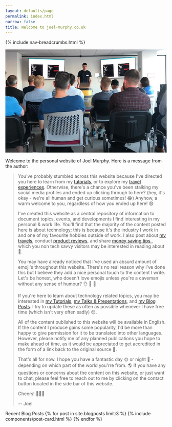 ```yaml
---
layout: defaults/page
permalink: index.html
narrow: false
title: Welcome to joel-murphy.co.uk
---
```


{% include nav-breadcrumbs.html %}
          
<div class="card mb-3">
    <img class="card-img-top" src="static/img/joel-cloud-native-wales.jpg" title="Joel at Cloud Native Wales meetup in Cardiff" alt="Joel and Regan night out in Cardiff" />
</div>

Welcome to the personal website of Joel Murphy. Here is a message from the author:

> You've probably stumbled across this website because I've directed you here to learn from my [tutorials](/tutorials), or to explore my [travel experiences](/travel.html). Otherwise, there's a chance you've been stalking my social media profiles and ended up clicking through to here? (hey, it's okay - we're all human and get curious sometimes! 😂) Anyhow, a warm welcome to you, regardless of how you ended up here! 😄
>
> I've created this website as a central repository of information to document topics, events, and developments I find interesting in my personal & work life. You'll find that the majority of the content posted here is about technology; this is because it's the industry I work in and one of my favourite hobbies outside of work. I also post about [my travels](/travel/), conduct [product reviews](list/product-reviews.html), and share [money saving tips ](money-saving), which you non tech savvy visitors may be interested in reading about 📖. 
>
> You may have already noticed that I've used an absurd amount of emoji's throughout this website. There's no real reason why I've done this but I believe they add a nice personal touch to the content I write. Let's be honest, who doesn't love emojis unless you're a caveman without any sense of humour? 👌 🥰 💯
>
> If you're here to learn about technology related topics, you may be interested in [my Tutorials](/tutorials), [my Talks & Presentations](/list/talks-presentations.md), and [my Blog Posts](/blog). I try to update these as often as possible whenever I have free time (which isn't very often sadly) 😔.
>
> All of the content published to this website will be available in English. If the content I produce gains some popularity, I'd be more than happy to give permission for it to be translated into other languages. However, please notify me of any planned publications you hope to make ahead of time, as it would be appreciated to get accredited in the form of a link back to the original source 🔗.
>
> That's all for now. I hope you have a fantastic day 🌞 or night 🌝 - depending on which part of the world you'rre from. 🌎 If you have any questions or concerns about the content on this website, or just want to chat, please feel free to reach out to me by clicking on the contact button located in the side bar of this website. 
>
> Cheers! 🍻🍻🍻
>
>-- Joel



Recent Blog Posts
{% for post in site.blogposts limit:3 %}
{% include components/post-card.html %}
{% endfor %}

